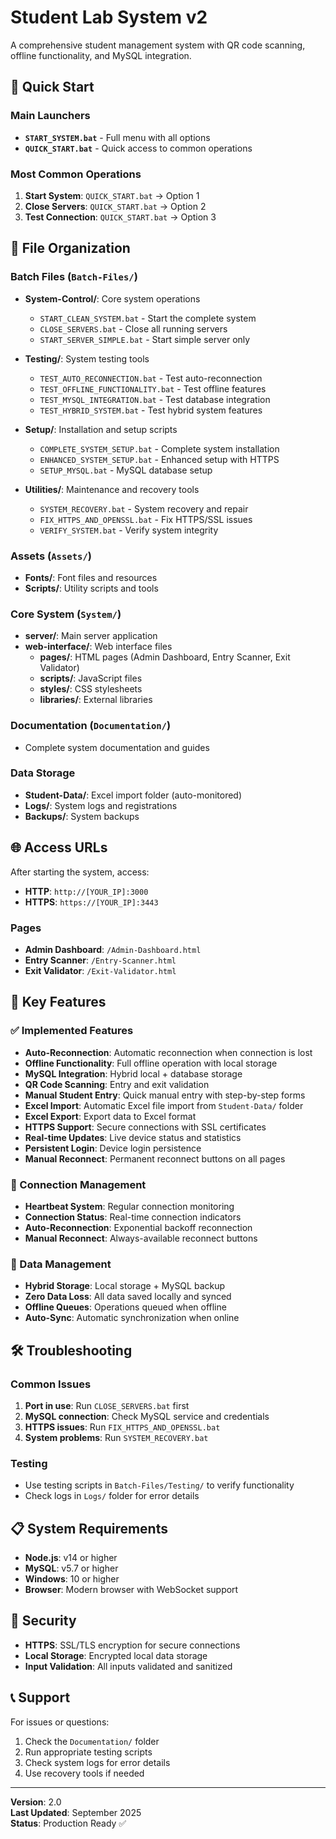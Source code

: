 # Student Lab System v2

A comprehensive student management system with QR code scanning, offline functionality, and MySQL integration.

## 🚀 Quick Start

### Main Launchers
- **`START_SYSTEM.bat`** - Full menu with all options
- **`QUICK_START.bat`** - Quick access to common operations

### Most Common Operations
1. **Start System**: `QUICK_START.bat` → Option 1
2. **Close Servers**: `QUICK_START.bat` → Option 2
3. **Test Connection**: `QUICK_START.bat` → Option 3

## 📁 File Organization

### Batch Files (`Batch-Files/`)
- **System-Control/**: Core system operations
  - `START_CLEAN_SYSTEM.bat` - Start the complete system
  - `CLOSE_SERVERS.bat` - Close all running servers
  - `START_SERVER_SIMPLE.bat` - Start simple server only

- **Testing/**: System testing tools
  - `TEST_AUTO_RECONNECTION.bat` - Test auto-reconnection
  - `TEST_OFFLINE_FUNCTIONALITY.bat` - Test offline features
  - `TEST_MYSQL_INTEGRATION.bat` - Test database integration
  - `TEST_HYBRID_SYSTEM.bat` - Test hybrid system features

- **Setup/**: Installation and setup scripts
  - `COMPLETE_SYSTEM_SETUP.bat` - Complete system installation
  - `ENHANCED_SYSTEM_SETUP.bat` - Enhanced setup with HTTPS
  - `SETUP_MYSQL.bat` - MySQL database setup

- **Utilities/**: Maintenance and recovery tools
  - `SYSTEM_RECOVERY.bat` - System recovery and repair
  - `FIX_HTTPS_AND_OPENSSL.bat` - Fix HTTPS/SSL issues
  - `VERIFY_SYSTEM.bat` - Verify system integrity

### Assets (`Assets/`)
- **Fonts/**: Font files and resources
- **Scripts/**: Utility scripts and tools

### Core System (`System/`)
- **server/**: Main server application
- **web-interface/**: Web interface files
  - **pages/**: HTML pages (Admin Dashboard, Entry Scanner, Exit Validator)
  - **scripts/**: JavaScript files
  - **styles/**: CSS stylesheets
  - **libraries/**: External libraries

### Documentation (`Documentation/`)
- Complete system documentation and guides

### Data Storage
- **Student-Data/**: Excel import folder (auto-monitored)
- **Logs/**: System logs and registrations
- **Backups/**: System backups

## 🌐 Access URLs

After starting the system, access:
- **HTTP**: `http://[YOUR_IP]:3000`
- **HTTPS**: `https://[YOUR_IP]:3443`

### Pages
- **Admin Dashboard**: `/Admin-Dashboard.html`
- **Entry Scanner**: `/Entry-Scanner.html`
- **Exit Validator**: `/Exit-Validator.html`

## 🔧 Key Features

### ✅ Implemented Features
- **Auto-Reconnection**: Automatic reconnection when connection is lost
- **Offline Functionality**: Full offline operation with local storage
- **MySQL Integration**: Hybrid local + database storage
- **QR Code Scanning**: Entry and exit validation
- **Manual Student Entry**: Quick manual entry with step-by-step forms
- **Excel Import**: Automatic Excel file import from `Student-Data/` folder
- **Excel Export**: Export data to Excel format
- **HTTPS Support**: Secure connections with SSL certificates
- **Real-time Updates**: Live device status and statistics
- **Persistent Login**: Device login persistence
- **Manual Reconnect**: Permanent reconnect buttons on all pages

### 🔄 Connection Management
- **Heartbeat System**: Regular connection monitoring
- **Connection Status**: Real-time connection indicators
- **Auto-Reconnection**: Exponential backoff reconnection
- **Manual Reconnect**: Always-available reconnect buttons

### 💾 Data Management
- **Hybrid Storage**: Local storage + MySQL backup
- **Zero Data Loss**: All data saved locally and synced
- **Offline Queues**: Operations queued when offline
- **Auto-Sync**: Automatic synchronization when online

## 🛠️ Troubleshooting

### Common Issues
1. **Port in use**: Run `CLOSE_SERVERS.bat` first
2. **MySQL connection**: Check MySQL service and credentials
3. **HTTPS issues**: Run `FIX_HTTPS_AND_OPENSSL.bat`
4. **System problems**: Run `SYSTEM_RECOVERY.bat`

### Testing
- Use testing scripts in `Batch-Files/Testing/` to verify functionality
- Check logs in `Logs/` folder for error details

## 📋 System Requirements

- **Node.js**: v14 or higher
- **MySQL**: v5.7 or higher
- **Windows**: 10 or higher
- **Browser**: Modern browser with WebSocket support

## 🔐 Security

- **HTTPS**: SSL/TLS encryption for secure connections
- **Local Storage**: Encrypted local data storage
- **Input Validation**: All inputs validated and sanitized

## 📞 Support

For issues or questions:
1. Check the `Documentation/` folder
2. Run appropriate testing scripts
3. Check system logs for error details
4. Use recovery tools if needed

---

**Version**: 2.0  
**Last Updated**: September 2025  
**Status**: Production Ready ✅
